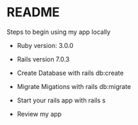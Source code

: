 # README

Steps to begin using my app locally


* Ruby version: 3.0.0

* Rails version 7.0.3

* Create Database with rails db:create

* Migrate Migations with rails db:migrate

* Start your rails app with rails s

* Review my app
